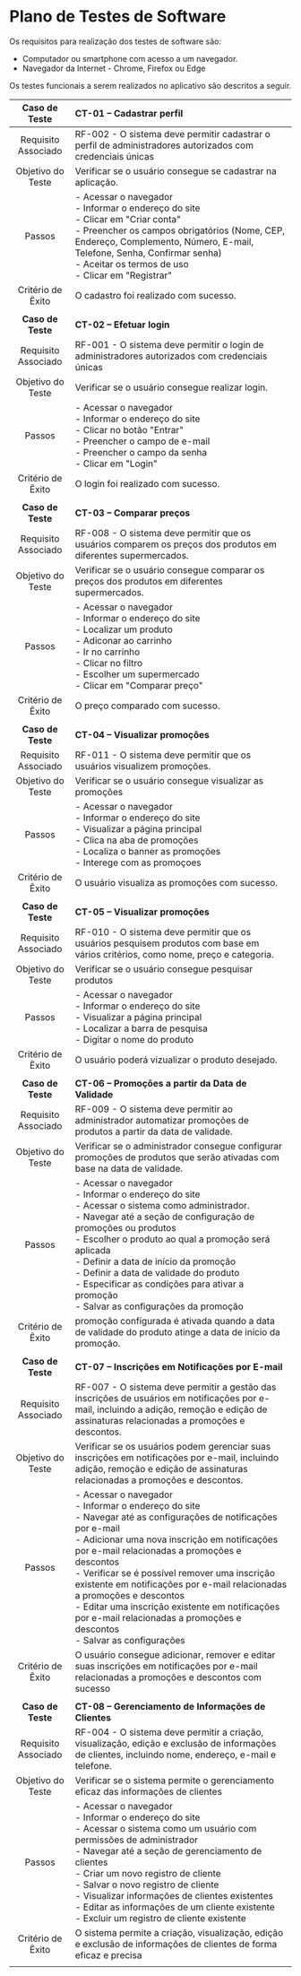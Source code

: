 # Plano de Testes de Software

Os requisitos para realização dos testes de software são: <br>
 * Computador ou smartphone com acesso a um navegador. <br>
 * Navegador da Internet - Chrome, Firefox ou Edge <br>

Os testes funcionais a serem realizados no aplicativo são descritos a seguir.
 
| **Caso de Teste** 	| **CT-01 – Cadastrar perfil** 	|
|:---:	|:---	|
|	Requisito Associado 	| RF-002 - O sistema deve permitir cadastrar o perfil de administradores autorizados com credenciais únicas |
| Objetivo do Teste 	| Verificar se o usuário consegue se cadastrar na aplicação. |
| Passos 	| - Acessar o navegador <br> - Informar o endereço do site <br> - Clicar em "Criar conta" <br> - Preencher os campos obrigatórios (Nome, CEP, Endereço, Complemento, Número, E-mail, Telefone, Senha,  Confirmar senha) <br> - Aceitar os termos de uso <br> - Clicar em "Registrar" |
|Critério de Êxito | O cadastro foi realizado com sucesso. |
|  	|  	|
| **Caso de Teste** 	| **CT-02 – Efetuar login**	|
|Requisito Associado | RF-001	- O sistema deve permitir o login de administradores autorizados com credenciais únicas |
| Objetivo do Teste 	| Verificar se o usuário consegue realizar login. |
| Passos 	| - Acessar o navegador <br> - Informar o endereço do site <br> - Clicar no botão "Entrar" <br> - Preencher o campo de e-mail <br> - Preencher o campo da senha <br> - Clicar em "Login" |
|Critério de Êxito | O login foi realizado com sucesso. |
|  	|  	|
| **Caso de Teste** 	| **CT-03 – Comparar preços**	|
|Requisito Associado | RF-008	- O sistema deve permitir que os usuários comparem os preços dos produtos em diferentes supermercados. |
| Objetivo do Teste 	| Verificar se o usuário consegue comparar os preços dos produtos em diferentes supermercados. |
| Passos 	| - Acessar o navegador <br> - Informar o endereço do site <br> - Localizar um produto <br> - Adiconar ao carrinho <br> - Ir no carrinho <br> - Clicar no filtro <br> - Escolher um supermercado <br> - Clicar em "Comparar preço"|
|Critério de Êxito | O preço comparado com sucesso. |
|  	|  	|
| **Caso de Teste** 	| **CT-04 – Visualizar promoções**	|
|Requisito Associado | RF-011	- O sistema deve permitir que os usuários visualizem promoções. |
| Objetivo do Teste 	| Verificar se o usuário consegue visualizar as promoções |
| Passos 	| - Acessar o navegador <br> - Informar o endereço do site <br> - Visualizar a página principal <br> - Clica na aba de promoções <br> - Localiza o banner as promoções <br> - Interege com as promoçoes |
|Critério de Êxito | O usuário visualiza as promoções com sucesso. |
|  	|  	|
| **Caso de Teste** 	| **CT-05 – Visualizar promoções**	|
|Requisito Associado | RF-010	- O sistema deve permitir que os usuários pesquisem produtos com base em vários critérios, como nome, preço e categoria. |
| Objetivo do Teste 	| Verificar se o usuário consegue pesquisar produtos |
| Passos 	| - Acessar o navegador <br> - Informar o endereço do site <br> - Visualizar a página principal <br> - Localizar a barra de pesquisa <br> - Digitar o nome do produto |
|Critério de Êxito |  O usuário poderá vizualizar o produto desejado. |
|  	|  	|
| **Caso de Teste** 	| **CT-06 – Promoções a partir da Data de Validade**	|
|Requisito Associado | RF-009 - O sistema deve permitir ao administrador automatizar promoções de produtos a partir da data de validade. |
| Objetivo do Teste 	| Verificar se o administrador consegue configurar promoções de produtos que serão ativadas com base na data de validade. |
| Passos 	| - Acessar o navegador <br> - Informar o endereço do site <br> - Acessar o sistema como administrador. <br> - Navegar até a seção de configuração de promoções ou produtos <br> - Escolher o produto ao qual a promoção será aplicada  <br> - Definir a data de início da promoção <br> - Definir a data de validade do produto <br> - Especificar as condições para ativar a promoção <br> - Salvar as configurações da promoção|
|Critério de Êxito |  promoção configurada é ativada quando a data de validade do produto atinge a data de início da promoção. |
|  	|  	|
| **Caso de Teste** 	| **CT-07 – Inscrições em Notificações por E-mail**	|
|Requisito Associado | RF-007	- O sistema deve permitir a gestão das inscrições de usuários em notificações por e-mail, incluindo a adição, remoção e edição de assinaturas relacionadas a promoções e descontos. |
| Objetivo do Teste 	| Verificar se os usuários podem gerenciar suas inscrições em notificações por e-mail, incluindo adição, remoção e edição de assinaturas relacionadas a promoções e descontos. |
| Passos 	|  - Acessar o navegador <br> - Informar o endereço do site <br> - Navegar até as configurações de notificações por e-mail <br> - Adicionar uma nova inscrição em notificações por e-mail relacionadas a promoções e descontos <br> - Verificar se é possível remover uma inscrição existente em notificações por e-mail relacionadas a promoções e descontos <br> - Editar uma inscrição existente em notificações por e-mail relacionadas a promoções e descontos <br> - Salvar as configurações |
|Critério de Êxito |  O usuário consegue adicionar, remover e editar suas inscrições em notificações por e-mail relacionadas a promoções e descontos com sucesso |
|  	|  	|
| **Caso de Teste** 	| **CT-08 – Gerenciamento de Informações de Clientes**	|
|Requisito Associado | RF-004	- O sistema deve permitir a criação, visualização, edição e exclusão de informações de clientes, incluindo nome, endereço, e-mail e telefone. |
| Objetivo do Teste 	| Verificar se o sistema permite o gerenciamento eficaz das informações de clientes |
| Passos 	|  - Acessar o navegador <br> - Informar o endereço do site <br> - Acessar o sistema como um usuário com permissões de administrador <br> - Navegar até a seção de gerenciamento de clientes <br> - Criar um novo registro de cliente <br> - Salvar o novo registro de cliente <br> - Visualizar informações de clientes existentes <br> - Editar as informações de um cliente existente <br> - Excluir um registro de cliente existente |
|Critério de Êxito |  O sistema permite a criação, visualização, edição e exclusão de informações de clientes de forma eficaz e precisa |
|  	|  	|
